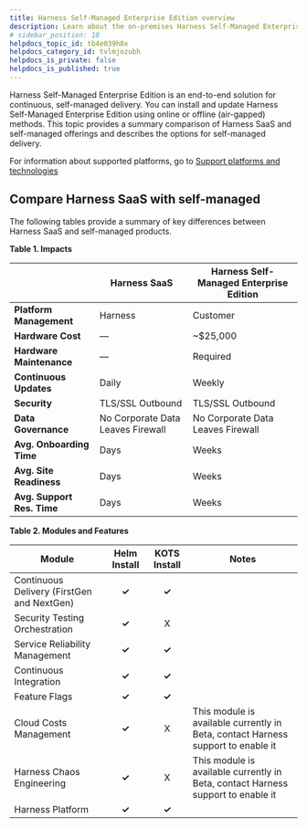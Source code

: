 ```yaml
---
title: Harness Self-Managed Enterprise Edition overview
description: Learn about the on-premises Harness Self-Managed Enterprise Edition.
# sidebar_position: 10
helpdocs_topic_id: tb4e039h8x
helpdocs_category_id: tvlmjozubh
helpdocs_is_private: false
helpdocs_is_published: true
---
```


Harness Self-Managed Enterprise Edition is an end-to-end solution for continuous, self-managed delivery. You can install and update Harness Self-Managed Enterprise Edition using online or offline (air-gapped) methods. This topic provides a summary comparison of Harness SaaS and self-managed offerings and describes the options for self-managed delivery.

For information about supported platforms, go to [Support platforms and technologies](../../getting-started/supported-platforms-and-technologies.md)

## Compare Harness SaaS with self-managed

The following tables provide a summary of key differences between Harness SaaS and self-managed products.

**Table 1. Impacts**



|  | **Harness SaaS** | **Harness Self-Managed Enterprise Edition** |
| --- | --- | --- |
| **Platform Management** | Harness | Customer |
| **Hardware Cost** | — | ~$25,000 |
| **Hardware Maintenance** | — | Required |
| **Continuous Updates** | Daily | Weekly |
| **Security** | TLS/SSL Outbound | TLS/SSL Outbound |
| **Data Governance** | No Corporate Data Leaves Firewall | No Corporate Data Leaves Firewall |
| **Avg. Onboarding Time** | Days | Weeks |
| **Avg. Site Readiness** | Days | Weeks |
| **Avg. Support Res. Time** | Days | Weeks |



**Table 2. Modules and Features**

| **Module** | **Helm Install** | **KOTS Install** | **Notes** |
| --- | :-: | :-: | --- |
| Continuous Delivery (FirstGen and NextGen) | **✓** | **✓** |  |
| Security Testing Orchestration | **✓** | X |  |
| Service Reliability Management | **✓** | **✓** |  |
| Continuous Integration | **✓** | **✓** |  |
| Feature Flags | **✓** | **✓** |  |
| Cloud Costs Management | **✓** | X | This module is available currently in Beta, contact Harness support to enable it |
| Harness Chaos Engineering | **✓** | X | This module is available currently in Beta, contact Harness support to enable it |
| Harness Platform | **✓** | **✓** |  |

